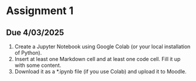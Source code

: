 # Assignment 1

## Due 4/03/2025

1. Create a Jupyter Notebook using Google Colab (or your local installation of Python).
2. Insert at least one Markdown cell and at least one code cell. Fill it up with some content.
3. Download it as a *.ipynb file (if you use Colab) and upload it to Moodle.